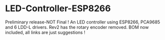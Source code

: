 # LED-Controller-ESP8266
Preliminary release-NOT Final !
An LED controller using ESP8266, PCA9685 and 6 LDD-L drivers.
Rev2 has the rotary encoder removed.
BOM now included, all links are just suggestions !
